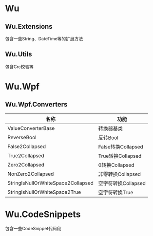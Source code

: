 # Wu
## Wu.Extensions
包含一些String、DateTime等的扩展方法
## Wu.Utils
包含Crc校验等


# Wu.Wpf
## Wu.Wpf.Converters
|名称|功能
|-|-|
|ValueConverterBase|转换器基类|
|ReverseBool|反转Bool|
|False2Collapsed|False转换Collapsed|
|True2Collapsed|True转换Collapsed|
|Zero2Collapsed|0转换Collapsed|
|NonZero2Collapsed|非零转换Collapsed|
|StringIsNullOrWhiteSpace2Collapsed|空字符转换Collapsed|
|StringIsNullOrWhiteSpace2True|空字符转换True|


# Wu.CodeSnippets
包含一些CodeSnippet代码段



